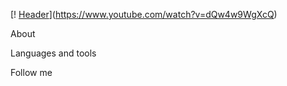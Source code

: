 [! [Header](https://github.com/willtern1/willtern1/blob/main/assets/untitleddesign_1_original.png)](https://www.youtube.com/watch?v=dQw4w9WgXcQ)

About

Languages and tools 

Follow me